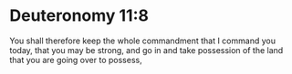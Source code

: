 # Deuteronomy 11:8

You shall therefore keep the whole commandment that I command you today, that you may be strong, and go in and take possession of the land that you are going over to possess,
